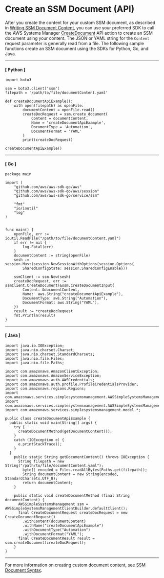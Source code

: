 # Create an SSM Document \(API\)<a name="create-ssm-document-api"></a>

After you create the content for your custom SSM document, as described in [Writing SSM Document Content](create-ssm-doc.md#writing-ssm-doc-content), you can use your preferred SDK to call the AWS Systems Manager [CreateDocument](https://docs.aws.amazon.com/systems-manager/latest/APIReference/API_CreateDocument.html) API action to create an SSM document using your content\. The JSON or YAML string for the `Content` request parameter is generally read from a file\. The following sample functions create an SSM document using the SDKs for Python, Go, and Java\.

------
#### [ Python ]

```
import boto3

ssm = boto3.client('ssm')
filepath = '/path/to/file/documentContent.yaml'

def createDocumentApiExample():
    with open(filepath) as openFile:
        documentContent = openFile.read()
        createDocRequest = ssm.create_document(
            Content = documentContent,
            Name = 'createDocumentApiExample',
            DocumentType = 'Automation',
            DocumentFormat = 'YAML' 
        )
        print(createDocRequest)

createDocumentApiExample()
```

------
#### [ Go ]

```
package main

import (
    "github.com/aws/aws-sdk-go/aws"
    "github.com/aws/aws-sdk-go/aws/session"
    "github.com/aws/aws-sdk-go/service/ssm"

    "fmt"
    "io/ioutil"
    "log"
)


func main() {
    openFile, err := ioutil.ReadFile("/path/to/file/documentContent.yaml")
    if err != nil {
		log.Fatal(err)
	}
    documentContent := string(openFile)
    sesh := session.Must(session.NewSessionWithOptions(session.Options{
        SharedConfigState: session.SharedConfigEnable}))
    
    ssmClient := ssm.New(sesh)
    createDocRequest, err := ssmClient.CreateDocument(&ssm.CreateDocumentInput{
        Content: &documentContent,
        Name:  aws.String("createDocumentApiExample"),
        DocumentType: aws.String("Automation"),
        DocumentFormat: aws.String("YAML"),
    })
    result := *createDocRequest
    fmt.Println(result)
}
```

------
#### [ Java ]

```
import java.io.IOException;
import java.nio.charset.Charset;
import java.nio.charset.StandardCharsets;
import java.nio.file.Files;
import java.nio.file.Paths;

import com.amazonaws.AmazonClientException;
import com.amazonaws.AmazonServiceException;
import com.amazonaws.auth.AWSCredentials;
import com.amazonaws.auth.profile.ProfileCredentialsProvider;
import com.amazonaws.regions.Regions;
import com.amazonaws.services.simplesystemsmanagement.AWSSimpleSystemsManagement;
import com.amazonaws.services.simplesystemsmanagement.AWSSimpleSystemsManagementClientBuilder;
import com.amazonaws.services.simplesystemsmanagement.model.*;

public class createDocumentApiExample {
  public static void main(String[] args) {
    try {
      createDocumentMethod(getDocumentContent());
    }
    catch (IOException e) {
      e.printStackTrace();
    }
  }
    public static String getDocumentContent() throws IOException {
      String filepath = new String("/path/to/file/documentContent.yaml");
        byte[] encoded = Files.readAllBytes(Paths.get(filepath));
        String documentContent = new String(encoded, StandardCharsets.UTF_8);
        return documentContent;
    }
    
    public static void createDocumentMethod (final String documentContent) {
      AWSSimpleSystemsManagement ssm = AWSSimpleSystemsManagementClientBuilder.defaultClient();
      final CreateDocumentRequest createDocRequest = new CreateDocumentRequest()
        .withContent(documentContent)
        .withName("createDocumentApiExample")
        .withDocumentType("Automation")
        .withDocumentFormat("YAML");
      final CreateDocumentResult result = ssm.createDocument(createDocRequest);
    }
}
```

------

For more information on creating custom document content, see [SSM Document Syntax](sysman-doc-syntax.md)\.